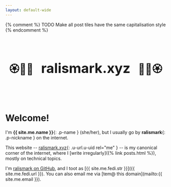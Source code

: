 ```yaml
---
layout: default-wide
---
```


{% comment %}
TODO Make all post tiles have the same capitalisation style
{% endcomment %}

<h1
  id="index-banner"
>
  <small>🏵️🌿🌸</small>
  <span>ralismark<span class="paper">.xyz</span></span>
  <small>🌸🌿🏵️</small>
</h1>

<style>
#index-banner {
  font-family: var(--hand-font-family);
  font-size: 300%;

  padding: 4rem 0;
  max-width: 60rem;
  margin: 1rem auto;

  display: flex;
  justify-content: space-around;
  align-items: baseline;

  gap: 2rem 0;
}

@media(max-width: 45rem) {
  #index-banner {
    flex-direction: column;
    align-items: center;
  }
}

#index-banner .paper {
  margin: 0;
  padding: 0;
  background: var(--filled-bg);
  color: var(--filled-fg);

  line-height: 1.2;
}

#index-banner > * {
  flex-grow: 0;
  flex-shrink: 0;
}

#index-banner > small {
  font-size: 80%;
  line-height: 2; /* emoji fonts are tall sometimes */
}
</style>

<main class="content-width" markdown=1>

# Welcome!

<div class="h-card" markdown=1>

I'm **{{ site.me.name }}**{: .p-name } (she/her), but I usually go by **ralismark**{: .p-nickname } on the internet.

This website -- [ralismark.xyz](https://ralismark.xyz){: .u-url.u-uid rel="me" } -- is my canonical corner of the internet, where I [write irregularly]({% link posts.html %}), mostly on technical topics.

I'm [ralismark on GitHub](https://github.com/ralismark), and I toot as [{{ site.me.fedi.str }}]({{ site.me.fedi.url }}).
You can also email me via [tem@ this domain](mailto:{{ site.me.email }}).
<!--cloudflare email obfuscation means I can't u-email that last one-->

</div>

</main>
